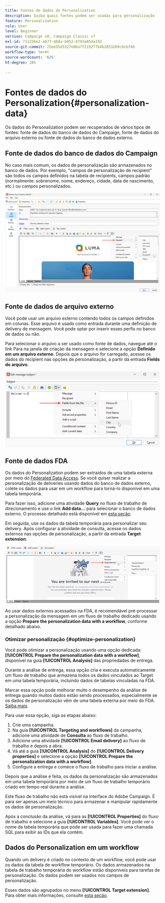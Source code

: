 ```yaml
---
title: Fontes de dados do Personalization
description: Saiba quais fontes podem ser usadas para personalização
feature: Personalization
role: User
level: Beginner
version: Campaign v8, Campaign Classic v7
exl-id: 711256e2-ab77-404a-b052-6793a85da193
source-git-commit: 25ee55d5327e0ba7f2192f7b462853269c8cbf46
workflow-type: tm+mt
source-wordcount: '625'
ht-degree: 38%

---
```


# Fontes de dados do Personalization{#personalization-data}

Os dados do Personalization podem ser recuperados de vários tipos de fontes: fonte de dados do banco de dados do Campaign, fonte de dados do arquivo externo ou fonte de dados do banco de dados externo.

## Fonte de dados do banco de dados do Campaign

No caso mais comum, os dados de personalização são armazenados no banco de dados. Por exemplo, &quot;campos de personalização de recipient&quot; são todos os campos definidos na tabela de recipients, campos padrão (normalmente: sobrenome, nome, endereço, cidade, data de nascimento, etc.) ou campos personalizados.

![Campos de personalização de campanha em um email](assets/perso-campaign-datasource.png)


## Fonte de dados de arquivo externo

Você pode usar um arquivo externo contendo todos os campos definidos em colunas. Esse arquivo é usado como entrada durante uma definição de delivery de mensagem. Você pode optar por inserir esses perfis no banco de dados ou não.

Para selecionar o arquivo a ser usado como fonte de dados, navegue até o link Para na janela de criação da mensagem e selecione a opção **Definido em um arquivo externo**. Depois que o arquivo for carregado, acesse os dados do recipient nas opções de personalização, a partir da entrada **Fields do arquivo**.

![Dados do Personalization de um arquivo](assets/perso-from-file.png)


## Fonte de dados FDA

Os dados do Personalization podem ser extraídos de uma tabela externa por meio do [Federated Data Access](../connect/fda.md).  Se você quiser realizar a personalização de deliveries usando dados do banco de dados externo, colete os dados para usar em um workflow para torná-lo disponível em uma tabela temporária.

Para fazer isso, adicione uma atividade **Query** no fluxo de trabalho de direcionamento e use o link **Add data...** para selecionar o banco de dados externo. O processo detalhado está disponível em [esta seção](../../automation/workflow/query.md#adding-data).

Em seguida, use os dados da tabela temporária para personalizar seu delivery. Após configurar a atividade de consulta, acesse os dados externos nas opções de personalização, a partir da entrada **Target extension**.

![Dados do Personalization de um banco de dados externo](assets/perso-external-db.png)

Ao usar dados externos acessados na FDA, é recomendável pré-processar a personalização da mensagem em um fluxo de trabalho dedicado usando a opção **Prepare the personalization data with a workflow**, conforme detalhado abaixo.

### Otimizar personalização {#optimize-personalization}

Você pode otimizar a personalização usando uma opção dedicada: **[!UICONTROL Prepare the personalization data with a workflow]**, disponível na guia **[!UICONTROL Analysis]** das propriedades de entrega.

Durante a análise de entrega, essa opção cria e executa automaticamente um fluxo de trabalho que armazena todos os dados vinculados ao Target em uma tabela temporária, incluindo dados de tabelas vinculadas na FDA.

Marcar essa opção pode melhorar muito o desempenho da análise de entrega quando muitos dados estão sendo processados, especialmente se os dados de personalização vêm de uma tabela externa por meio do FDA. [Saiba mais](../connect/fda.md).

Para usar essa opção, siga as etapas abaixo:

1. Crie uma campanha.
1. Na guia **[!UICONTROL Targeting and workflows]** da campanha, adicione uma atividade de **Consulta** ao fluxo de trabalho.
1. Adicione uma atividade **[!UICONTROL Email delivery]** ao fluxo de trabalho e depois a abra.
1. Vá até a guia **[!UICONTROL Analysis]** do **[!UICONTROL Delivery properties]** e selecione a opção **[!UICONTROL Prepare the personalization data with a workflow]**.
1. Configure a entrega e comece o fluxo de trabalho para iniciar a análise.

Depois que a análise é feita, os dados da personalização são armazenados em uma tabela temporária por meio de um fluxo de trabalho temporário criado em tempo real durante a análise.

Este fluxo de trabalho não está visível na interface do Adobe Campaign. É para ser apenas um meio técnico para armazenar e manipular rapidamente os dados de personalização.

Após a conclusão da análise, vá para as **[!UICONTROL Properties]** do fluxo de trabalho e selecione a guia **[!UICONTROL Variables]**. Você pode ver o nome da tabela temporária que pode ser usada para fazer uma chamada SQL para exibir as IDs que ela contém.

## Dados do Personalization em um workflow

Quando um delivery é criado no contexto de um workflow, você pode usar os dados da tabela de workflow temporário. Os dados armazenados na tabela de trabalho temporária do workflow estão disponíveis para tarefas de personalização. Os dados podem ser usados nos campos de personalização.

Esses dados são agrupados no menu **[!UICONTROL Target extension]**. Para obter mais informações, consulte [esta seção](../../automation/workflow/use-workflow-data.md#target-data).
